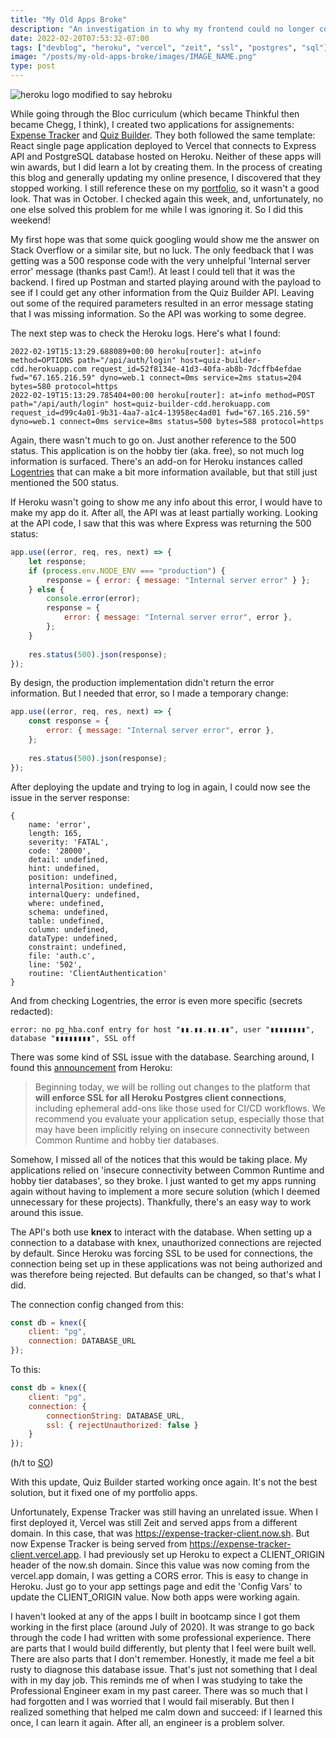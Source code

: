 ```yaml
---
title: "My Old Apps Broke"
description: "An investigation in to why my frontend could no longer connect to my backend"
date: 2022-02-20T07:53:32-07:00
tags: ["devblog", "heroku", "vercel", "zeit", "ssl", "postgres", "sql"]
image: "/posts/my-old-apps-broke/images/IMAGE_NAME.png"
type: post
---
```


![heroku logo modified to say hebroku](/posts/my-old-apps-broke/images/header.png "Broken Heroku = Hebroku")

While going through the Bloc curriculum (which became Thinkful then became Chegg, I think), I created two applications for assignements: [Expense Tracker](https://expense-tracker-client.vercel.app/) and [Quiz Builder](https://quiz-builder-client.vercel.app/). They both followed the same template: React single page application deployed to Vercel that connects to Express API and PostgreSQL database hosted on Heroku. Neither of these apps will win awards, but I did learn a lot by creating them. In the process of creating this blog and generally updating my online presence, I discovered that they stopped working. I still reference these on my [portfolio](https://camdecoster.github.io/portfolio/), so it wasn't a good look. That was in October. I checked again this week, and, unfortunately, no one else solved this problem for me while I was ignoring it. So I did this weekend!

My first hope was that some quick googling would show me the answer on Stack Overflow or a similar site, but no luck. The only feedback that I was getting was a 500 response code with the very unhelpful 'Internal server error' message (thanks past Cam!). At least I could tell that it was the backend. I fired up Postman and started playing around with the payload to see if I could get any other information from the Quiz Builder API. Leaving out some of the required parameters resulted in an error message stating that I was missing information. So the API was working to some degree.

The next step was to check the Heroku logs. Here's what I found:

```
2022-02-19T15:13:29.688089+00:00 heroku[router]: at=info method=OPTIONS path="/api/auth/login" host=quiz-builder-cdd.herokuapp.com request_id=52f8134e-41d3-40fa-ab8b-7dcffb4efdae fwd="67.165.216.59" dyno=web.1 connect=0ms service=2ms status=204 bytes=580 protocol=https
2022-02-19T15:13:29.785404+00:00 heroku[router]: at=info method=POST path="/api/auth/login" host=quiz-builder-cdd.herokuapp.com request_id=d99c4a01-9b31-4aa7-a1c4-13958ec4ad01 fwd="67.165.216.59" dyno=web.1 connect=0ms service=8ms status=500 bytes=588 protocol=https
```

Again, there wasn't much to go on. Just another reference to the 500 status. This application is on the hobby tier (aka. free), so not much log information is surfaced. There's an add-on for Heroku instances called [Logentries](https://logentries.com/) that can make a bit more information available, but that still just mentioned the 500 status.

If Heroku wasn't going to show me any info about this error, I would have to make my app do it. After all, the API was at least partially working. Looking at the API code, I saw that this was where Express was returning the 500 status:

```javascript
app.use((error, req, res, next) => {
    let response;
    if (process.env.NODE_ENV === "production") {
        response = { error: { message: "Internal server error" } };
    } else {
        console.error(error);
        response = {
            error: { message: "Internal server error", error },
        };
    }
	
    res.status(500).json(response);
});
```

By design, the production implementation didn't return the error information. But I needed that error, so I made a temporary change:

```javascript
app.use((error, req, res, next) => {
	const response = {
		error: { message: "Internal server error", error },
	};
	
    res.status(500).json(response);
});
```

After deploying the update and trying to log in again, I could now see the issue in the server response:

```
{
	name: 'error',
	length: 165,
	severity: 'FATAL',
	code: '28000',
	detail: undefined,
	hint: undefined,
	position: undefined,
	internalPosition: undefined,
	internalQuery: undefined,
	where: undefined,
	schema: undefined,
	table: undefined,
	column: undefined,
	dataType: undefined,
	constraint: undefined,
	file: 'auth.c',
	line: '502',
	routine: 'ClientAuthentication'
}
```

And from checking Logentries, the error is even more specific (secrets redacted):

```
error: no pg_hba.conf entry for host "▮▮.▮▮.▮▮.▮▮", user "▮▮▮▮▮▮▮▮", database "▮▮▮▮▮▮▮▮", SSL off
```

There was some kind of SSL issue with the database. Searching around, I found this [announcement](https://devcenter.heroku.com/changelog-items/2035) from Heroku:

> Beginning today, we will be rolling out changes to the platform that **will enforce SSL for all Heroku Postgres client connections**, including ephemeral add-ons like those used for CI/CD workflows. We recommend you evaluate your application setup, especially those that may have been implicitly relying on insecure connectivity between Common Runtime and hobby tier databases.

Somehow, I missed all of the notices that this would be taking place. My applications relied on 'insecure connectivity between Common Runtime and hobby tier databases', so they broke. I just wanted to get my apps running again without having to implement a more secure solution (which I deemed unnecessary for these projects). Thankfully, there's an easy way to work around this issue.

The API's both use **knex** to interact with the database. When setting up a connection to a database with knex, unauthorized connections are rejected by default. Since Heroku was forcing SSL to be used for connections, the connection being set up in these applications was not being authorized and was therefore being rejected. But defaults can be changed, so that's what I did.

The connection config changed from this:

```javascript
const db = knex({
    client: "pg",
    connection: DATABASE_URL
});
```

To this:

```javascript
const db = knex({
    client: "pg",
    connection: {
		connectionString: DATABASE_URL,
		ssl: { rejectUnauthorized: false }
	}
});
```

(h/t to [SO](https://stackoverflow.com/a/61125814))

With this update, Quiz Builder started working once again. It's not the best solution, but it fixed one of my portfolio apps.

Unfortunately, Expense Tracker was still having an unrelated issue. When I first deployed it, Vercel was still Zeit and served apps from a different domain. In this case, that was https://expense-tracker-client.now.sh. But now Expense Tracker is being served from https://expense-tracker-client.vercel.app. I had previously set up Heroku to expect a CLIENT_ORIGIN header of the now.sh domain. Since this value was now coming from the vercel.app domain, I was getting a CORS error. This is easy to change in Heroku. Just go to your app settings page and edit the 'Config Vars' to update the CLIENT_ORIGIN value. Now both apps were working again.

I haven't looked at any of the apps I built in bootcamp since I got them working in the first place (around July of 2020). It was strange to go back through the code I had written with some professional experience. There are parts that I would build differently, but plenty that I feel were built well. There are also parts that I don't remember. Honestly, it made me feel a bit rusty to diagnose this database issue. That's just not something that I deal with in my day job. This reminds me of when I was studying to take the Professional Engineer exam in my past career. There was so much that I had forgotten and I was worried that I would fail miserably. But then I realized something that helped me calm down and succeed: if I learned this once, I can learn it again. After all, an engineer is a problem solver.